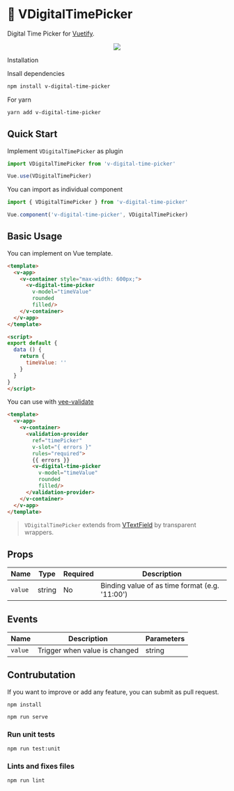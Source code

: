 # 🚀 VDigitalTimePicker

Digital Time Picker for [Vuetify](https://vuetifyjs.com/).

<p align="center">
  <img src="https://media.giphy.com/media/Ig9pQIseRoPtQZ9Atb/giphy.gif" />
</p

## Installation

Insall dependencies
```bash
npm install v-digital-time-picker
```
For yarn
```bash
yarn add v-digital-time-picker
```

## Quick Start
Implement `VDigitalTimePicker` as plugin
```javascript
import VDigitalTimePicker from 'v-digital-time-picker'

Vue.use(VDigitalTimePicker)
```

You can import as individual component

```javascript
import { VDigitalTimePicker } from 'v-digital-time-picker'

Vue.component('v-digital-time-picker', VDigitalTimePicker)
```

## Basic Usage
You can implement on Vue template.

```html
<template>
  <v-app>
    <v-container style="max-width: 600px;">
      <v-digital-time-picker
        v-model="timeValue"
        rounded
        filled/>
    </v-container>
  </v-app>
</template>

<script>
export default {
  data () {
    return {
      timeValue: ''
    }
  }
}
</script>
```

You can use with [vee-validate](https://logaretm.github.io/vee-validate/)

```html
<template>
  <v-app>
    <v-container>
      <validation-provider
        ref="timePicker"
        v-slot="{ errors }"
        rules="required">
        {{ errors }}
        <v-digital-time-picker
          v-model="timeValue"
          rounded
          filled/>
      </validation-provider>
    </v-container>
  </v-app>
</template>
```

> `VDigitalTimePicker` extends from [VTextField](https://vuetifyjs.com/en/components/text-fields/) by transparent wrappers.

## Props

| Name    | Type   | Required | Description                                    |
|---------|--------|----------|------------------------------------------------|
| `value` | string | No       | Binding value of as time format (e.g. '11:00') |

## Events
| Name    | Description                   | Parameters |
|---------|-------------------------------|------------|
| `value` | Trigger when value is changed | string     |



## Contrubutation
If you want to improve or add any feature, you can submit as pull request.
```
npm install

npm run serve
```

### Run unit tests
```
npm run test:unit
```

### Lints and fixes files
```
npm run lint
```
